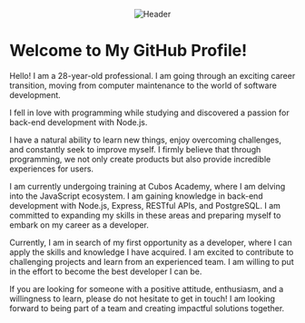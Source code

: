 
<p align="center">
  <img src="https://i.imgur.com/E2UVz8s.png" alt="Header">
</p>


# Welcome to My GitHub Profile!

Hello! I am a 28-year-old professional. I am going through an exciting career transition, moving from computer maintenance to the world of software development.

I fell in love with programming while studying and discovered a passion for back-end development with Node.js.

I have a natural ability to learn new things, enjoy overcoming challenges, and constantly seek to improve myself. I firmly believe that through programming, we not only create products but also provide incredible experiences for users.

I am currently undergoing training at Cubos Academy, where I am delving into the JavaScript ecosystem. I am gaining knowledge in back-end development with Node.js, Express, RESTful APIs, and PostgreSQL. I am committed to expanding my skills in these areas and preparing myself to embark on my career as a developer.

Currently, I am in search of my first opportunity as a developer, where I can apply the skills and knowledge I have acquired. I am excited to contribute to challenging projects and learn from an experienced team. I am willing to put in the effort to become the best developer I can be.

If you are looking for someone with a positive attitude, enthusiasm, and a willingness to learn, please do not hesitate to get in touch! I am looking forward to being part of a team and creating impactful solutions together.
